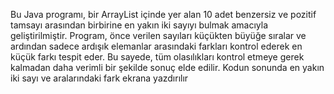 Bu Java programı, bir ArrayList içinde yer alan 10 adet benzersiz ve pozitif tamsayı arasından birbirine en yakın iki sayıyı bulmak amacıyla geliştirilmiştir. Program, önce verilen sayıları küçükten büyüğe sıralar ve ardından sadece ardışık elemanlar arasındaki farkları kontrol ederek en küçük farkı tespit eder. Bu sayede, tüm olasılıkları kontrol etmeye gerek kalmadan daha verimli bir şekilde sonuç elde edilir. Kodun sonunda en yakın iki sayı ve aralarındaki fark ekrana yazdırılır